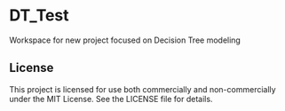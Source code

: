 # DT_Test

Workspace for new project focused on Decision Tree modeling

## License

This project is licensed for use both commercially and non-commercially under the MIT License. See the LICENSE file for details.
